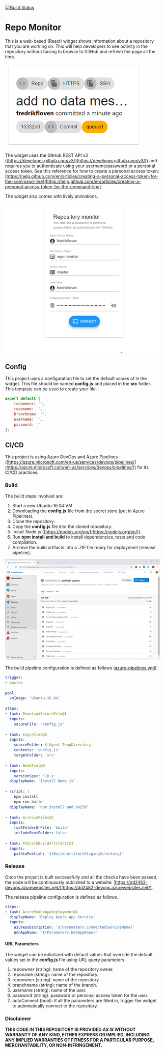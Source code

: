 [![Build Status](https://dev.azure.com/baarsoe/repo-monitor/_apis/build/status/fredrikfloven.repo-monitor?branchName=master)](https://dev.azure.com/baarsoe/repo-monitor/_build/latest?definitionId=1&branchName=master)

# Repo Monitor

This is a web-based (React) widget shows information about a repository that you are working on. This will help developers to see activity in the repository without having to browse to GitHub and refresh the page all the time. 

![Widget screenshot 1](/images/widget1.png "Widget screenshot 1")

The widget uses the GitHub REST API v3 ([https://developer.github.com/v3/](https://developer.github.com/v3/)) and requires you to authenticate using your username/password or a personal access token. See this reference for how to create a personal access token: [https://help.github.com/en/articles/creating-a-personal-access-token-for-the-command-line](https://help.github.com/en/articles/creating-a-personal-access-token-for-the-command-line).

The widget also comes with lively animations.

![Wrong password](/images/error.gif "Wrong password")

## Config
This project uses a configuration file to set the default values of in the widget. This file should be named **config.js** and placed in the **src** folder. This template can be used to create your file.

```js
export default {
    repoowner: '',
    reponame: '',
    branchname: '',
    username: '',
    password: ''
};
```

## CI/CD

This project is using Azure DevOps and Azure Pipelines ([https://azure.microsoft.com/en-us/services/devops/pipelines/](https://azure.microsoft.com/en-us/services/devops/pipelines/)) for its CI/CD practices.


### Build
The build steps involved are:
1. Start a new Ubuntu-16.04 VM.
1. Downloading the **config.js** file from the secret store (put in Azure Pipelines).
1. Clone the repository.
1. Copy the **config.js** file into the cloned repository.
1. Install Node.js ([https://nodejs.org/en/](https://nodejs.org/en/)).
1. Run **npm install and build** to install dependencies, tests and code compilation.
1. Archive the build artifacts into a .ZIP file ready for deployment (release pipeline).

![Build pipeline run](/images/build_pipeline.png "Build pipeline run")

The build pipeline configuration is defined as follows ([azure-pipelines.yml](azure-pipelines.yml)):

```yaml
trigger:
- master

pool:
  vmImage: 'Ubuntu-16.04'

steps:
- task: DownloadSecureFile@1
  inputs:
    secureFile: 'config.js'

- task: CopyFiles@2
  inputs:
    sourceFolder: $(Agent.TempDirectory)
    contents: 'config.js' 
    targetFolder: 'src'

- task: NodeTool@0
  inputs:
    versionSpec: '10.x'
  displayName: 'Install Node.js'

- script: |
    npm install
    npm run build
  displayName: 'npm install and build'

- task: ArchiveFiles@2
  inputs:
    rootFolderOrFile: 'build' 
    includeRootFolder: false

- task: PublishBuildArtifacts@1
  inputs:
    pathtoPublish: '$(Build.ArtifactStagingDirectory)' 
```

### Release
Once the project is built successfully and all the checks have been passed, the code will be continuously published to a website: [https://dd2482-devops.azurewebsites.net/](https://dd2482-devops.azurewebsites.net/).

The release pipeline configuration is defined as follows.

```yaml
steps:
- task: AzureRmWebAppDeployment@4
  displayName: 'Deploy Azure App Service'
  inputs:
    azureSubscription: '$(Parameters.ConnectedServiceName)'
    WebAppName: '$(Parameters.WebAppName)'
```

#### URL Parameters
The widget can be initialized with default values that override the default values set in the **config.js** file using URL query parameters.

1. repoowner (string): name of the repository owner.
1. reponame (string): name of the repository.
1. repoowner (string): name of the repository.
1. branchname (string): name of the branch.
1. username (string): name of the user.
1. password (string): password or personal access token for the user.
1. autoConnect (bool): if all the parameters are filled in, trigger the widget to automatically connect to the repository.

### Disclaimer ###
**THIS CODE IN THIS REPOSITORY IS PROVIDED *AS IS* WITHOUT WARRANTY OF ANY KIND, EITHER EXPRESS OR IMPLIED, INCLUDING ANY IMPLIED WARRANTIES OF FITNESS FOR A PARTICULAR PURPOSE, MERCHANTABILITY, OR NON-INFRINGEMENT.**

